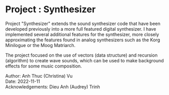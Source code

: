 # Project : Synthesizer

Project "Synthesizer" extends the sound synthesizer code that have been developed previously into a more full featured digital synthesizer. I have implemented several additional features for the synthesizer, more closely approximating the features found in analog synthesizers such as the Korg Minilogue or the Moog Matriarch. <br>

The project focused on the use of vectors (data structure) and recursion (algorithm) to create wave sounds, which can be used to make background effects for some music composition. <br>

Author: Anh Thuc (Christina) Vu<br>
Date: 2022-11-11 <br>
Acknowledgements: Dieu Anh (Audrey) Trinh <br>
